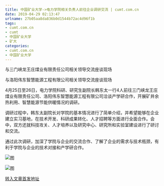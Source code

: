 ```yaml
---
title: 中国矿业大学->电力学院相关负责人前往企业调研交流 | cumt.com.cn
date: 2019-04-29 02:13:47
urlname: 27b05aa8da836b0d1544b72ac4d96f1b
tags: 
- cumt.com.cn
- cumt
- 中国矿业大学
- 矿大
categories:
- cumt.com.cn
- 中国矿业大学
---
```


与三门峡龙王庄煤业有限责任公司相关领导交流座谈现场

与洛阳伟东智慧能源工程有限公司相关领导交流座谈现场

4月25日至26日，电力学院科研、研究生副院长韩东太一行4人前往三门峡龙王庄煤业有限责任公司、洛阳伟东智慧能源工程有限公司洽谈产学研合作，开展矿井余热利用、智慧能源节能供暖情况的调研。

调研过程中，韩东太副院长对学院的基本情况进行了简单介绍，并希望能够在企业建立实习基地，在技术开发、科研成果转化、人才招聘等方面进行全面合作。会中，双方还就科技攻关、人才培养以及研究中心、研究所和实验室建设进行了研讨和交流。

通过此次调研，加深了学院与企业的交流合作、了解了企业的需求与技术瓶颈，有利于学院与企业的技术对接和产学研合作。

![图](http://xwzx.cumt.edu.cn/_upload/article/images/5e/92/ae2aaf934ace990e706fdec479fd/3bae54d6-3c07-49aa-94f1-2c8eb67804cc.jpg)

![图](http://xwzx.cumt.edu.cn/_upload/article/images/5e/92/ae2aaf934ace990e706fdec479fd/a96e5b04-3f6e-4285-a81a-17b059d7bf43.jpg)

[转入文章首发地址](http://xwzx.cumt.edu.cn/f7/c9/c523a522185/page.htm)